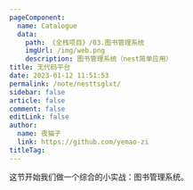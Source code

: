 ```yaml
---
pageComponent: 
  name: Catalogue
  data: 
    path: 《全栈项目》/03.图书管理系统
    imgUrl: /img/web.png
    description: 图书管理系统（nest简单应用）
title: 无代码平台
date: 2023-01-12 11:51:53
permalink: /note/nesttsglxt/
sidebar: false
article: false
comment: false
editLink: false
author: 
  name: 夜猫子
  link: https://github.com/yemao-zi
titleTag: 
---
```



这节开始我们做一个综合的小实战：图书管理系统。

<!-- more -->